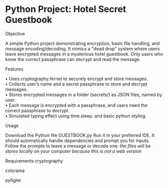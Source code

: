 # Python Project: Hotel Secret Guestbook

Objective

A simple Python project demonstrating encryption, basic file handling, and message encoding/decoding. It mimics a "dead drop" system where users leave encrypted messages in a mysterious hotel guestbook. Only users who know the correct passphrase can decrypt and read the message.

Features

• Uses cryptography.fernet to securely encrypt and store messages.<br>
• Collects user’s name and a secret passphrase to store and decrypt messages.<br>
• Stores encrypted messages in a folder (secrets/) as JSON files, named by user.<br>
• Each message is encrypted with a passphrase, and users need the correct passphrase to decrypt.<br>
• Simulated typing effect using time.sleep. and basic python styling.<br>

Usage

Download the Python file GUESTBOOK.py
Run it in your preferred IDE. It should automatically handle dependencies and prompt you for inputs.
Follow the prompts to leave a message or decode one.
*the files will be stores locally on your computer because this is not a web version*

Requirements
cryptography
    
colorama
    
pyfiglet
